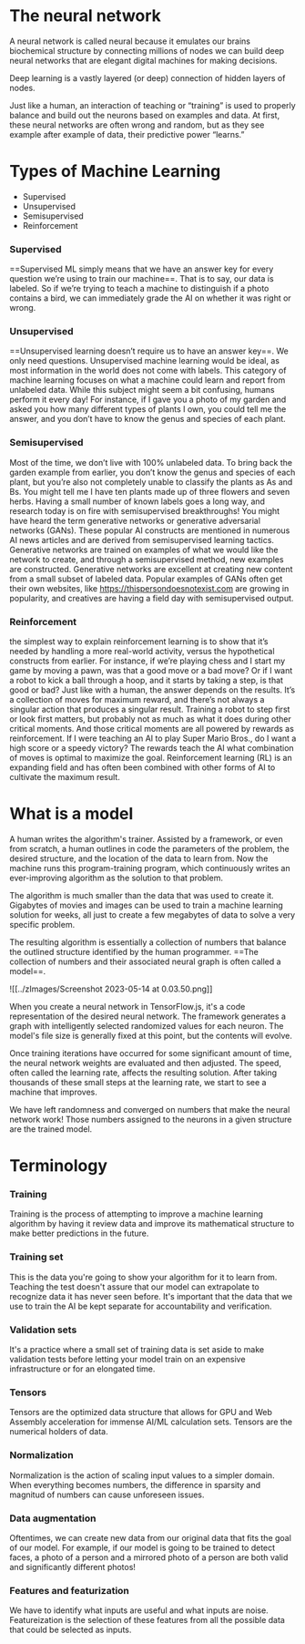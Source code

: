 # The neural network

A neural network is called neural because it emulates our brains biochemical structure by connecting millions of nodes we can build deep neural networks that are elegant digital machines for making decisions. 

Deep learning is a vastly layered (or deep) connection of hidden layers of nodes.

Just like a human, an interaction of teaching or “training” is used to properly balance and build out the neurons based on examples and data. At first, these neural networks are often wrong and random, but as they see example after example of data, their predictive power “learns.”

# Types of Machine Learning

- Supervised
- Unsupervised 
- Semisupervised
- Reinforcement

### Supervised
==Supervised ML simply means that we have an answer key for every question we’re using to train our machine==. That is to say, our data is labeled. So if we’re trying to teach a machine to distinguish if a photo contains a bird, we can immediately grade the AI on whether it was right or wrong.

### Unsupervised
==Unsupervised learning doesn’t require us to have an answer key==. We only need questions. Unsupervised machine learning would be ideal, as most information in the world does not come with labels. This category of machine learning focuses on what a machine could learn and report from unlabeled data. While this subject might seem a bit confusing, humans perform it every day! For instance, if I gave you a photo of my garden and asked you how many different types of plants I own, you could tell me the answer, and you don’t have to know the genus and species of each plant.

### Semisupervised

Most of the time, we don’t live with 100% unlabeled data. To bring back the garden example from earlier, you don’t know the genus and species of each plant, but you’re also not completely unable to classify the plants as As and Bs. You might tell me I have ten plants made up of three flowers and seven herbs. Having a small number of known labels goes a long way, and research today is on fire with semisupervised breakthroughs!
You might have heard the term generative networks or generative adversarial networks (GANs). These popular AI constructs are mentioned in numerous AI news articles and are derived from semisupervised learning tactics. Generative networks are trained on examples of what we would like the network to create, and through a semisupervised method, new examples are constructed. Generative networks are excellent at creating new content from a small subset of labeled data. Popular examples of GANs often get their own websites, like https://thispersondoesnotexist.com are growing in popularity, and creatives are having a field day with semisupervised output.

### Reinforcement

the simplest way to explain reinforcement learning is to show that it’s needed by handling a more real-world activity, versus the hypothetical constructs from earlier.
For instance, if we’re playing chess and I start my game by moving a pawn, was that a good move or a bad move? Or if I want a robot to kick a ball through a hoop, and it starts by taking a step, is that good or bad? Just like with a human, the answer depends on the results. It’s a collection of moves for maximum reward, and there’s not always a singular action that produces a singular result. Training a robot to step first or look first matters, but probably not as much as what it does during other critical moments. And those critical moments are all powered by rewards as reinforcement.
If I were teaching an AI to play Super Mario Bros., do I want a high score or a speedy victory? The rewards teach the AI what combination of moves is optimal to maximize the goal. Reinforcement learning (RL) is an expanding field and has often been combined with other forms of AI to cultivate the maximum result.

# What is a model

A human writes the algorithm's trainer. Assisted by a framework, or even from scratch, a human outlines in code the parameters of the problem, the desired structure, and the location of the data to learn from. Now the machine runs this program-training program, which continuously writes an ever-improving algorithm as the solution to that problem.

The algorithm is much smaller than the data that was used to create it. Gigabytes of movies and images can be used to train a machine learning solution for weeks, all just to create a few megabytes of data to solve a very specific problem.

The resulting algorithm is essentially a collection of numbers that balance the outlined structure identified by the human programmer. ==The collection of numbers and their associated neural graph is often called a model==.

![[../zImages/Screenshot 2023-05-14 at 0.03.50.png]]

When you create a neural network in TensorFlow.js, it's a code representation of the desired neural network. The framework generates a graph with intelligently selected randomized values for each neuron. The model's file size is generally fixed at this point, but the contents will evolve.

Once training iterations have occurred for some significant amount of time, the neural network weights are evaluated and then adjusted. The speed, often called the learning rate, affects the resulting solution. After taking thousands of these small steps at the learning rate, we start to see a machine that improves.

We have left randomness and converged on numbers that make the neural network work! Those numbers assigned to the neurons in a given structure are the trained model.

# Terminology

### Training

Training is the process of attempting to improve a machine learning algorithm by having it review data and improve its mathematical structure to make better predictions in the future.

### Training set

This is the data you're going to show your algorithm for it to learn from. Teaching the test doesn't assure that our model can extrapolate to recognize data it has never seen before. It's important that the data that we use to train the AI be kept separate for accountability and verification.

### Validation sets

It's a practice where a small set of training data is set aside to make validation tests before letting your model train on an expensive infrastructure or for an elongated time.

### Tensors

Tensors are the optimized data structure that allows for GPU and Web Assembly acceleration for immense AI/ML calculation sets. Tensors are the numerical holders of data.

### Normalization

Normalization is the action of scaling input values to a simpler domain. When everything becomes numbers,  the difference in sparsity and magnitud of numbers can cause unforeseen issues.

### Data augmentation

Oftentimes, we can create new data from our original data that fits the goal of our model. For example, if our model is going to be trained to detect faces, a photo of a person and a mirrored photo of a person are both valid and significantly different photos!

### Features and featurization

We have to identify what inputs are useful and what inputs are noise. Featureization is the selection of these features from all the possible data that could be selected as inputs.
